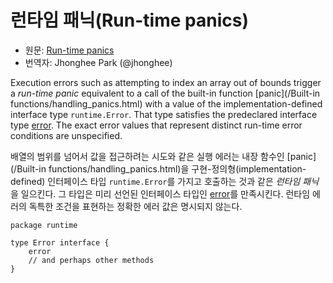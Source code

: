 # 런타임 패닉(Run-time panics)

 * 원문: [Run-time panics](https://golang.org/ref/spec#Run_time_panics)
 * 번역자: Jhonghee Park (@jhonghee)

Execution errors such as attempting to index an array out of bounds trigger a *run-time panic* equivalent to a call of the built-in function [panic](/Built-in functions/handling_panics.html) with a value of the implementation-defined interface type `runtime.Error`. That type satisfies the predeclared interface type [error](/Errors/). The exact error values that represent distinct run-time error conditions are unspecified.

배열의 범위를 넘어서 값을 접근하려는 시도와 같은 실행 에러는 내장 함수인 [panic](/Built-in functions/handling_panics.html)을 구현-정의형(implementation-defined) 인터페이스 타입 `runtime.Error`를 가지고 호출하는 것과 같은 *런타임 패닉*을 일으킨다. 그 타입은 미리 선언된 인터페이스 타입인 [error](/Errors/)를 만족시킨다. 런타임 에러의 독특한 조건을 표현하는 정확한 에러 값은 명시되지 않는다.

```
package runtime

type Error interface {
	error
	// and perhaps other methods
}
```